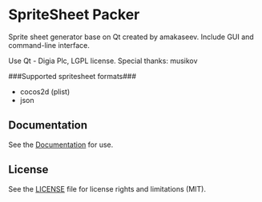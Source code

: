 # SpriteSheet Packer
Sprite sheet generator base on Qt created by amakaseev.
Include GUI and command-line interface.

Use Qt - Digia Plc, LGPL license.
Special thanks: musikov 

###Supported spritesheet formats###
* cocos2d (plist)
* json

## Documentation
See the [Documentation](http://amakaseev.github.io/sprite-sheet-packer) for use.

## License

See the [LICENSE](LICENSE.md) file for license rights and limitations (MIT).